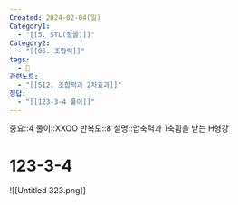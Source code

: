 ```yaml
---
Created: 2024-02-04(일)
Category1:
  - "[[5. STL(철골)]]"
Category2:
  - "[[06. 조합력]]"
tags:
  - 🧮
관련노트:
  - "[[S12. 조합력과 2차효과]]"
정답:
  - "[[123-3-4 풀이]]"
---
```

중요::4
풀이::XXOO
반복도::8
설명::압축력과 1축휨을 받는 H형강

#  123-3-4
![[Untitled 323.png]]